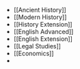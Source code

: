 - [[Ancient History]]
- [[Modern History]]
- [[History Extension]]
- [[English Advanced]]
- [[English Extension]]
- [[Legal Studies]]
- [[Economics]]
-